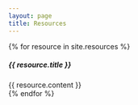```yaml
---
layout: page
title: Resources
---
```



<div id="accordion">
{% for resource in site.resources %}
<div class="card">
	<div class="card-header" id="heading{{ forloop.index }}" data-toggle="collapse" data-target="#collapse{{ forloop.index }}" aria-expanded="false" aria-controls="collapse{{ forloop.index }}">
		<h5 class="mb-0" class="text-white">
			{{ resource.title }}
		</h5>
	</div>
	<div id="collapse{{ forloop.index }}" class="collapse" aria-labelledby="heading{{ forloop.index }}" data-parent="#accordion">
		<div class="card-body">
			{{ resource.content }}
		</div>
	</div>
</div>
{% endfor %}
</div>

<script>
var url = document.location.toString();
if(url.match('#'))
	$('#heading'+url.split('#')[1].substring(0, 3)).click();
</script>
